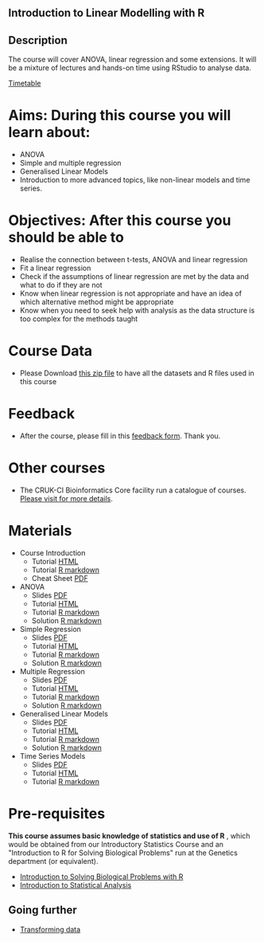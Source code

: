## Introduction to Linear Modelling with R

## Description

The course will cover ANOVA, linear regression and some extensions. It will be a mixture of lectures and hands-on time using RStudio to analyse data.

 [Timetable](timetable.pdf)

# Aims: During this course you will learn about: 

- ANOVA
- Simple and multiple regression
- Generalised Linear Models 
- Introduction to more advanced topics, like non-linear models and time series.

# Objectives: After this course you should be able to

- Realise the connection between t-tests, ANOVA and linear regression 
- Fit a linear regression
- Check if the assumptions of linear regression are met by the data and what to do if they are not
- Know when linear regression is not appropriate and have an idea of which alternative method might be appropriate
- Know when you need to seek help with analysis as the data structure is too complex for the methods taught

# Course Data

- Please Download [this zip file](Course_Data.zip) to have all the datasets and R files used in this course

# Feedback
- After the course, please fill in this [feedback form](https://www.surveymonkey.co.uk/r/LINMODMARCH). Thank you.

# Other courses
- The CRUK-CI Bioinformatics Core facility run a catalogue of courses. [Please visit for more details](https://www.cruk.cam.ac.uk/core-facilities/bioinformatics-core/programme).

# Materials

- Course Introduction
  + Tutorial [HTML](r-recap.nb.html)
  + Tutorial [R markdown](r-recap.Rmd)
  + Cheat Sheet [PDF](cheat_sheet.pdf)
- ANOVA
  + Slides [PDF](anova.pdf)
  + Tutorial [HTML](anova.html)
  + Tutorial [R markdown](anova.Rmd)
  + Solution [R markdown](anova+.Rmd)    
- Simple Regression
  + Slides [PDF](simple_regression.pdf)
  + Tutorial [HTML](simple_regression.html)
  + Tutorial [R markdown](simple_regression.Rmd)
  + Solution [R markdown](simple_regression+.Rmd)  
- Multiple Regression
  + Slides [PDF](multiple_regression.pdf)
  + Tutorial [HTML](multiple_regression.html)
  + Tutorial [R markdown](multiple_regression.Rmd)
  + Solution [R markdown](multiple_regression+.Rmd)  
- Generalised Linear Models
  + Slides [PDF](glm.pdf)
  + Tutorial [HTML](glm.html)
  + Tutorial [R markdown](glm.Rmd)
  + Solution [R markdown](glm+.Rmd)
- Time Series Models
  + Slides [PDF](time_series.pdf)
  + Tutorial [HTML](time_series_analysis.html)
  + Tutorial [R markdown](time_series_analysis.Rmd)
  
  

# Pre-requisites

 **This course assumes basic knowledge of statistics and use of R** , which would be obtained from our Introductory Statistics Course and an "Introduction to R for Solving Biological Problems" run at the Genetics department (or equivalent).
 
 - [Introduction to Solving Biological Problems with R](http://cambiotraining.github.io/r-intro/)
 - [Introduction to Statistical Analysis](http://bioinformatics-core-shared-training.github.io/IntroductionToStats/)

## Going further
- [Transforming data](http://rcompanion.org/handbook/I_12.html)


